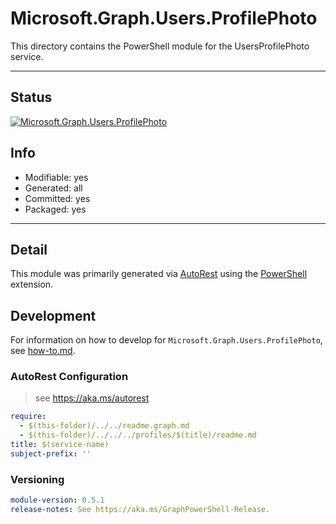 <!-- region Generated -->
# Microsoft.Graph.Users.ProfilePhoto
This directory contains the PowerShell module for the UsersProfilePhoto service.

---
## Status
[![Microsoft.Graph.Users.ProfilePhoto](https://img.shields.io/powershellgallery/v/Microsoft.Graph.Users.ProfilePhoto.svg?style=flat-square&label=Microsoft.Graph.Users.ProfilePhoto "Microsoft.Graph.Users.ProfilePhoto")](https://www.powershellgallery.com/packages/Microsoft.Graph.Users.ProfilePhoto/)

## Info
- Modifiable: yes
- Generated: all
- Committed: yes
- Packaged: yes

---
## Detail
This module was primarily generated via [AutoRest](https://github.com/Azure/autorest) using the [PowerShell](https://github.com/Azure/autorest.powershell) extension.

## Development
For information on how to develop for `Microsoft.Graph.Users.ProfilePhoto`, see [how-to.md](how-to.md).
<!-- endregion -->

### AutoRest Configuration

> see https://aka.ms/autorest

``` yaml
require:
  - $(this-folder)/../../readme.graph.md
  - $(this-folder)/../../../profiles/$(title)/readme.md
title: $(service-name)
subject-prefix: ''

```
### Versioning

``` yaml
module-version: 0.5.1
release-notes: See https://aka.ms/GraphPowerShell-Release.
```
